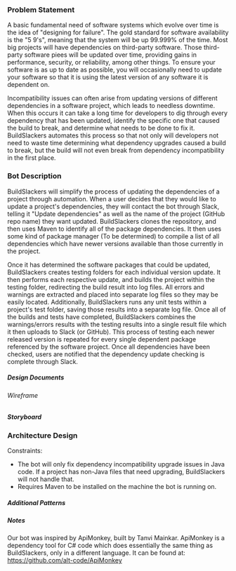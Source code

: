 ### Problem Statement

A basic fundamental need of software systems which evolve over time is the idea of "designing for failure". The gold standard for software availability is the "5 9's", meaning that the system will be up 99.999% of the time. Most big projects will have dependencies on third-party software. Those third-party software piees will be updated over time, providing gains in performance, security, or reliability, among other things. To ensure your software is as up to date as possible, you will occasionally need to update your software so that it is using the latest version of any software it is dependent on. 

Incompatibility issues can often arise from updating versions of different dependencies in a software project, which leads to needless downtime. When this occurs it can take a long time for developers to dig through every dependency that has been updated, identify the specific one that caused the build to break, and determine what needs to be done to fix it. BuildSlackers automates this process so that not only will developers not need to waste time determining what dependency upgrades caused a build to break, but the build will not even break from dependency incompatibility in the first place.

### Bot Description

BuildSlackers will simplify the process of updating the dependencies of a project through automation. When a user decides that they would like to update a project's dependencies, they will contact the bot through Slack, telling it "Update dependencies" as well as the name of the project (GitHub repo name) they want updated. BuildSlackers clones the repository, and then uses Maven to identify all of the package dependencies. It then uses some kind of package manager (To be determined) to compile a list of all dependencies which have newer versions available than those currently in the project. 

Once it has determined the software packages that could be updated, BuildSlackers creates testing folders for each individual version update. It then performs each respective update, and builds the project within the testing folder, redirecting the build result into log files. All errors and warnings are extracted and placed into separate log files so they may be easily located. Additionally, BuildSlackers runs any unit tests within a project's test folder, saving those results into a separate log file. Once all of the builds and tests have completed, BuildSlackers combines the warnings/errors results with the testing results into a single result file which it then uploads to Slack (or GitHub). This process of testing each newer released version is repeated for every single dependent package referenced by the software project. Once all dependencies have been checked, users are notified that the dependency update checking is complete through Slack.
  
##### Design Documents

###### Wireframe


##### Storyboard


### Architecture Design


Constraints:
- The bot will only fix dependency incompatibility upgrade issues in Java code. If a project has non-Java files that need upgrading, BuildSlackers will not handle that.
- Requires Maven to be installed on the machine the bot is running on.

##### Additional Patterns


##### Notes
Our bot was inspired by ApiMonkey, built by Tanvi Mainkar. ApiMonkey is a dependency tool for C# code which does essentially the same thing as BuildSlackers, only in a different language. It can be found at: https://github.com/alt-code/ApiMonkey
